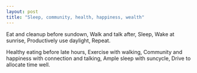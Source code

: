 ```yaml
---
layout: post
title: "Sleep, community, health, happiness, wealth"
---
```


Eat and cleanup before sundown,
Walk and talk after,
Sleep,
Wake at sunrise,
Productively use daylight,
Repeat.

Healthy eating before late hours,
Exercise with walking,
Community and happiness with connection and talking,
Ample sleep with suncycle,
Drive to allocate time well. 
